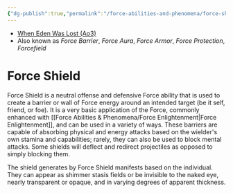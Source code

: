 ```yaml
---
{"dg-publish":true,"permalink":"/force-abilities-and-phenomena/force-shield/","tags":["universal","control","forcepower"],"noteIcon":"saber1"}
---
```


- [When Eden Was Lost (Ao3)](https://archiveofourown.org/works/19334440/chapters/45992584)
- Also known as *Force Barrier*, *Force Aura*, *Force Armor*, *Force Protection*, *Forcefield*
# Force Shield
Force Shield is a neutral offense and defensive Force ability that is used to create a barrier or wall of Force energy around an intended target (be it self, friend, or foe). It is a very basic application of the Force, commonly enhanced with [[Force Abilities & Phenomena/Force Enlightenment\|Force Enlightenment]], and can be used in a variety of ways. These barriers are capable of absorbing physical and energy attacks based on the wielder's own stamina and capabilities; rarely, they can also be used to block mental attacks. Some shields will deflect and redirect projectiles as opposed to simply blocking them.

The shield generates by Force Shield manifests based on the individual. They can appear as shimmer stasis fields or be invisible to the naked eye, nearly transparent or opaque, and in varying degrees of apparent thickness. 